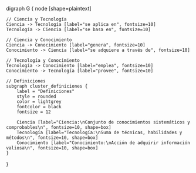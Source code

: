 digraph G {
    node [shape=plaintext]

    // Ciencia y Tecnología
    Ciencia -> Tecnología [label="se aplica en", fontsize=10]
    Tecnología -> Ciencia [label="se basa en", fontsize=10]

    // Ciencia y Conocimiento
    Ciencia -> Conocimiento [label="genera", fontsize=10]
    Conocimiento -> Ciencia [label="se adquiere a través de", fontsize=10]

    // Tecnología y Conocimiento
    Tecnología -> Conocimiento [label="emplea", fontsize=10]
    Conocimiento -> Tecnología [label="provee", fontsize=10]

    // Definiciones
    subgraph cluster_definiciones {
        label = "Definiciones"
        style = rounded
        color = lightgrey
        fontcolor = black
        fontsize = 12

        Ciencia [label="Ciencia:\nConjunto de conocimientos sistemáticos y comprobables\n", fontsize=10, shape=box]
        Tecnología [label="Tecnología:\nSuma de técnicas, habilidades y métodos\n", fontsize=10, shape=box]
        Conocimiento [label="Conocimiento:\nAcción de adquirir información valiosa\n", fontsize=10, shape=box]
    }
}

